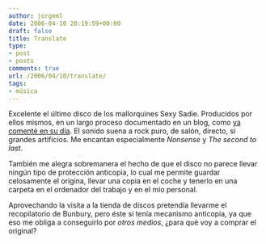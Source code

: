 ```yaml
---
author: jorgeml
date: 2006-04-10 20:19:59+00:00
draft: false
title: Translate
type: 
- post
- posts
comments: true
url: /2006/04/10/translate/
tags:
- música
---
```


Excelente el último disco de los mallorquines Sexy Sadie. Producidos por ellos mismos, en un largo proceso documentado en un blog, como [ya comenté en su día](http://www.jorgeml.net/2006/01/29/%c2%bfcomo-se-graba-un-disco/). El sonido suena a rock puro, de salón, directo, si grandes artificios. Me encantan especialmente _Nonsense_ y _The second to last_.

También me alegra sobremanera el hecho de que el disco no parece llevar ningún tipo de protección anticopia, lo cual me permite guardar celosamente el origina, llevar una copia en el coche y tenerlo en una carpeta en el ordenador del trabajo y en el mío personal.

Aprovechando la visita a la tienda de discos pretendía llevarme el recopilatorio de Bunbury, pero éste sí tenía mecanismo anticopia, ya que eso me obliga a conseguirlo por _otros medios_, ¿para qué voy a comprar el original?
